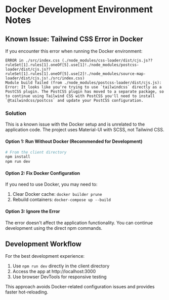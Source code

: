 # Docker Development Environment Notes

## Known Issue: Tailwind CSS Error in Docker

If you encounter this error when running the Docker environment:

```
ERROR in ./src/index.css (./node_modules/css-loader/dist/cjs.js??ruleSet[1].rules[1].oneOf[5].use[1]!./node_modules/postcss-loader/dist/cjs.js??ruleSet[1].rules[1].oneOf[5].use[2]!./node_modules/source-map-loader/dist/cjs.js!./src/index.css)
Module build failed (from ./node_modules/postcss-loader/dist/cjs.js):
Error: It looks like you're trying to use `tailwindcss` directly as a PostCSS plugin. The PostCSS plugin has moved to a separate package, so to continue using Tailwind CSS with PostCSS you'll need to install `@tailwindcss/postcss` and update your PostCSS configuration.
```

### Solution

This is a known issue with the Docker setup and is unrelated to the application code. The project uses Material-UI with SCSS, not Tailwind CSS.

#### Option 1: Run Without Docker (Recommended for Development)
```bash
# From the client directory
npm install
npm run dev
```

#### Option 2: Fix Docker Configuration
If you need to use Docker, you may need to:
1. Clear Docker cache: `docker builder prune`
2. Rebuild containers: `docker-compose up --build`

#### Option 3: Ignore the Error
The error doesn't affect the application functionality. You can continue development using the direct npm commands.

## Development Workflow

For the best development experience:
1. Use `npm run dev` directly in the client directory
2. Access the app at http://localhost:3000
3. Use browser DevTools for responsive testing

This approach avoids Docker-related configuration issues and provides faster hot-reloading.

